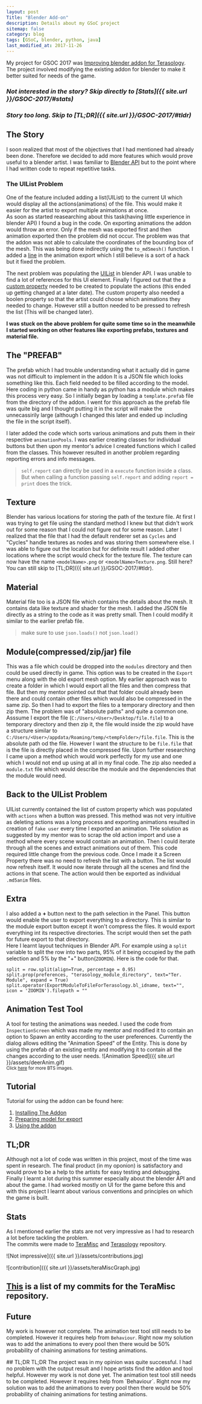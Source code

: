 ```yaml
---
layout: post
Title: "Blender Add-on"
description: Details about my GSoC project
sitemap: false
category: blog
tags: [GSoC, blender, python, java]
last_modified_at: 2017-11-26
---
```

<style type="text/css">
	.page-header {
		color: #fff;
		text-align: center;
		background-color: #159957;
		background-image: linear-gradient(-225deg, #231557 0%, #44107A 29%, #FF1361 67%, #FFF800 100%);
		padding: 5rem 6rem;
		background-size: 400% 400%;
		background-position: 400% 400%;
		-webkit-animation: Gradient 15s ease infinite;
		-moz-animation: Gradient 15s ease infinite;
		animation: Gradient 15s ease infinite;
	}
	@-webkit-keyframes Gradient {
	0% {
		background-position: 0% 50%
		}
	50% {
		background-position: 100% 50%
		}
	100% {
		background-position: 0% 50%
		}
	}

	@-moz-keyframes Gradient {
	0% {
		background-position: 0% 50%
	}
	50% {
		background-position: 100% 50%
	}
	100% {
		background-position: 0% 50%
		}
	}

	@keyframes Gradient {
	0% {
		background-position: 0% 50%
	}
	50% {
		background-position: 100% 50%
	}
	100% {
		background-position: 0% 50%
		}
	}
</style>

My project for GSOC 2017 was [Improving blender addon for Terasology](https://summerofcode.withgoogle.com/projects/#5727406135443456). The project involved modifying the existing addon for blender to make it better suited for needs of the game.  

### *Not interested in the story? Skip directly to [Stats]({{ site.url }}/GSOC-2017/#stats)*  
### *Story too long. Skip to [TL;DR]({{ site.url }}/GSOC-2017/#tldr)*

## The Story
I soon realized that most of the objectives that I had mentioned had already been done. Therefore we decided to add more features which would prove useful to a blender artist. I was familiar to [Blender API](https://docs.blender.org/api/blender_python_api_2_77_0/info_overview.html) but to the point where I had written code to repeat repetitive tasks.  

### The UIList Problem
One of the feature included adding a list(UIList) to the current UI which would display all the actions(animations) of the file. This would make it easier for the artist to export multiple animations at once.  
As soon as started reasearching about this task(having little experience in blender API) I found a bug in the code. On exporting animations the addon would throw an error. Only if the mesh was exported first and then animation exported then the problem did not occur. The problem was that the addon was not able to calculate the coordinates of the bounding box of the mesh. This was being done indirectly using the `to_md5mesh()` function. I added a [line](https://github.com/MovingBlocks/TeraMisc/blob/master/blender_addons/io_md5_exporter/io_export_md5.py#L923) in the animation export which I still believe is a sort of a hack but it fixed the problem.  

The next problem was populating the [UIList](https://docs.blender.org/api/blender_python_api_2_70_5/bpy.types.UIList.html) in blender API. I was unable to find a lot of references for this UI element. Finally I figured out that the a [custom property](https://github.com/MovingBlocks/TeraMisc/blob/master/blender_addons/io_md5_exporter/io_export_md5.py#L1406) needed to be created to populate the actions (this ended up getting changed at a later date). The custom property also needed a boolen property so that the artist could choose which animations they needed to change. However still a button needed to be pressed to refresh the list (This will be changed later).

**I was stuck on the above problem for quite some time so in the meanwhile I started working on other features like exporting prefabs, textures and material file.**

## The **"PREFAB"**
The prefab which I had trouble understanding what it actually did in game was not difficult to implement in the addon
It is a JSON file which looks something like this. Each field needed to be filled according to the model. Here coding in python came in handy as python has a module which makes this process very easy. So I initially began by loading a `template.prefab` file from the directory of the addon. I went for this approach as the prefab file was quite big and I thought putting it in the script will make the unnecassirily large (although I changed this later and ended up including the file in the script itself).

I later added the code which sorts various animations and puts them in their respective `animationPools`. I was earlier creating classes for individual buttons but then upon my mentor's advice I created functions which I called from the classes. This however resulted in another problem regarding reporting errors and info messages.
> `self.report` can directly be used in a `execute` function inside a class. But when calling a function passing `self.report` and adding `report = print` does the trick.

## Texture
Blender has various locations for storing the path of the texture file. At first I was trying to get file using the standard method I knew but that didn't work out for some reason that I could not figure out for some reason. Later I realized that the file that I had the default renderer set as `Cycles` and "Cycles" handle textures as nodes and was storing them somewhere else. I was able to figure out the location but for definite result I added other locations where the script would check for the texture file. The texture can now have the name `<modelName>.png` or <`modelName>Texture.png`. Still here?
You can still skip to [TL;DR]({{ site.url }}/GSOC-2017/#tldr).

## Material
Material file too is a JSON file which contains the details about the mesh. It contains data like texture and shader for the mesh. I added the JSON file directly as a string to the code as it was pretty small. Then I could modify it similar to the earlier prefab file.
> make sure to use `json.loads()` not `json.load()`

## Module(compressed/zip/jar) file
This was a file which could be dropped into the `modules` directory and then could be used directly in game. This option was to be created in the `Export` menu along with the old export mesh option. My earlier approach was to create a folder in which I would export all the files and then compress that file. But then my mentor pointed out that that folder could already been there and could contain other files which would also be compressed in the same zip.
So then I had to export the files to a temporary directory and then zip them. The problem was of "absolute paths" and quite a common one.
Asssume I export the file (`C:/Users/<User>/Desktop/file.file`) to a temporary directory and then zip it, the file would inside the zip would have a structure similar to `C:/Users/<User>/appdata/Roaming/temp/<tempFolder>/file.file`. This is the absolute path od the file. However I want the structure to be `file.file` that is the file is directly placed in the compressed file. Upon further researching I came upon a method which would work perfectly for my use and one which I would not end up using at all in my final code.
The zip also needed a `module.txt` file which would describe the module and the dependencies that the module would need.

## Back to the UIList Problem
UIList currently contained the list of custom property which was populated with `actions` when a button was pressed. This method was not very intuitive as deleting actions was a long process and exporting animations resulted in creation of `fake user` every time I exported an animation. THe solution as suggested by my mentor was to scrap the old action import and use a method where every scene would contain an animation. Then I could iterate through all the scenes and extract animations out of them. This code required little change from the previous code. Once I made it a Screen Property there was no need to refresh the list with a button. The list would now refresh itself. It would now iterate through all the scenes and find the actions in that scene. The action would then be exported as individual `.md5anim` files.

## Extra
I also added a **+** button next to the path selection in the Panel. This button would enable the user to export everything to a directory. This is similar to the module export button except it won't compress the files. It would export everything int its respective directories. The script would then set the path for future export to that directory.  
Here I learnt layout techniques in Blender API. For example using a `split` variable to split the row into two parts, 95% of it being occupied by the path selection and 5% by the "+" button(`ZOOMIN`).
Here is the code for that.
```
split = row.split(align=True, percentage = 0.95)
split.prop(preferences, "terasology_module_directory", text="Ter. Module", expand = True)
split.operator(ExportModuleToFileForTerasology.bl_idname, text="", icon = 'ZOOMIN').filepath = ""
```


## Animation Test Tool
A tool for testing the animations was needed. I used the code from `InspectionScreen` which was made my mentor and modified it to contain an option to Spawn an entity according to the user preferences. Currently the dialog allows editing the "Animation Speed" of the Entity. This is done by using the prefab of an existing entity and modifying it to contain all the changes according to the user needs.
![Animation Speed]({{ site.url }}/assets/deerAnim.gif)  
<small>Click [here](#) for more BTS images.</small>

## Tutorial  
Tutorial for using the addon can be found here:
1. [Installing The Addon](https://github.com/Terasology/TutorialAssetSystem/wiki/Installing-Blender-Add-on)
2. [Preparing model for export](https://github.com/Terasology/TutorialAssetSystem/wiki/Preparing-Model-for-Export)
3. [Using the addon](https://github.com/Terasology/TutorialAssetSystem/wiki/Using-the-Blender-Add-on)

## TL;DR
Although not a lot of code was written in this project, most of the time was spent in research. The final product (in my oponion) is satisfactory and would prove to be a help to the artists for easy testing and debugging.
Finally I learnt a lot during this summer especially about the blender API and about the game. I had worked mostly on UI for the game before this and with this project I learnt about various conventions and principles on which the game is built.



## Stats
As I mentioned earlier the stats are not very impressive as I had to research a lot before tackling the problem.  
The commits were made to [TeraMisc](https://github.com/MovingBlocks/TeraMisc) and [Terasology](https://github.com/MovingBlocks/Terasology) repository.  

![Not impressive]({{ site.url }}/assets/contributions.jpg)  

![contribution]({{ site.url }}/assets/teraMiscGraph.jpg)

## **[This](https://github.com/MovingBlocks/TeraMisc/commits/master?author=kartikey0303)** is a list of my commits for the TeraMisc repository.

## Future
My work is however not complete. The animation test tool still needs to be completed. However it requires help from `Behaviour`. Right now my solution was to add the animations to every pool then there would be 50% probability of chaining animations for testing animations.

<div class="hide">
## TL;DR TL;DR
The project was in my opinion was quite successful. I had no problem with the output result and I hope artists find the addon and tool helpful. However my work is not done yet. The animation test tool still needs to be completed. However it requires help from `Behaviour`. Right now my solution was to add the animations to every pool then there would be 50% probability of chaining animations for testing animations.
</div>
